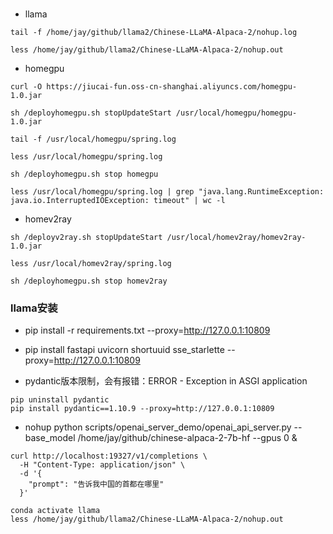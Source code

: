 ###


- llama
```
tail -f /home/jay/github/llama2/Chinese-LLaMA-Alpaca-2/nohup.log

less /home/jay/github/llama2/Chinese-LLaMA-Alpaca-2/nohup.out
```


- homegpu
```
curl -O https://jiucai-fun.oss-cn-shanghai.aliyuncs.com/homegpu-1.0.jar

sh /deployhomegpu.sh stopUpdateStart /usr/local/homegpu/homegpu-1.0.jar

tail -f /usr/local/homegpu/spring.log

less /usr/local/homegpu/spring.log

sh /deployhomegpu.sh stop homegpu

less /usr/local/homegpu/spring.log | grep "java.lang.RuntimeException: java.io.InterruptedIOException: timeout" | wc -l
```


- homev2ray
```
sh /deployv2ray.sh stopUpdateStart /usr/local/homev2ray/homev2ray-1.0.jar

less /usr/local/homev2ray/spring.log

sh /deployhomegpu.sh stop homev2ray
```

### llama安装

- pip install -r requirements.txt --proxy=http://127.0.0.1:10809
- pip install fastapi uvicorn shortuuid sse_starlette --proxy=http://127.0.0.1:10809

- pydantic版本限制，会有报错：ERROR - Exception in ASGI application
```
pip uninstall pydantic
pip install pydantic==1.10.9 --proxy=http://127.0.0.1:10809
```

- nohup python scripts/openai_server_demo/openai_api_server.py --base_model /home/jay/github/chinese-alpaca-2-7b-hf --gpus 0 &


```curl
curl http://localhost:19327/v1/completions \
  -H "Content-Type: application/json" \
  -d '{
    "prompt": "告诉我中国的首都在哪里"
  }'
```

```
conda activate llama
less /home/jay/github/llama2/Chinese-LLaMA-Alpaca-2/nohup.out
```